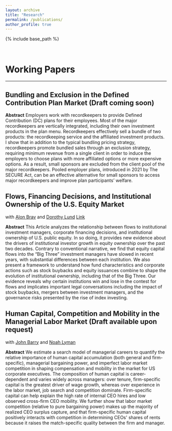 ```yaml
---
layout: archive
title: "Research"
permalink: /publications/
author_profile: true
---
```


{% include base_path %}

<br>

# Working Papers
***

## Bundling and Exclusion in the Defined Contribution Plan Market (Draft coming soon)

**Abstract** Employers work with recordkeepers to provide Defined Contribution (DC) plans for their employees. Most of the major recordkeepers are vertically integrated, including their own investment products in the plan menu. Recordkeepers effectively sell a bundle of two products: the recordkeeping service and the affiliated investment products. I show that in addition to the typical bundling pricing strategy, recordkeepers promote bundled sales through an exclusion strategy, requiring minimum revenue from a single client in order to induce the employers to choose plans with more affiliated options or more expensive options. As a result, small sponsors are excluded from the client pool of the major recordkeepers. Pooled employer plans, introduced in 2021 by The SECURE Act, can be an effective alternative for small sponsors to access major recordkeepers and improve plan participants’ welfare.


## Flows, Financing Decisions, and Institutional Ownership of the U.S. Equity Market
with [Alon Brav](https://www.fuqua.duke.edu/faculty/alon-brav) and [Dorothy Lund](https://www.law.columbia.edu/faculty/dorothy-s-lund) [Link](https://papers.ssrn.com/sol3/papers.cfm?abstract_id=4693837)

**Abstract**  This Article analyzes the relationship between flows to institutional investment managers, corporate financing decisions, and institutional ownership of U.S. public equity. In so doing, it provides new evidence about the drivers of institutional investor growth in equity ownership over the past two decades. Contrary to conventional narrative, we find that equity capital flows into the “Big Three” investment managers have slowed in recent years, with substantial differences between each institution. We also present a framework to understand how fund characteristics and corporate actions such as stock buybacks and equity issuances combine to shape the evolution of institutional ownership, including that of the Big Three. Our evidence reveals why certain institutions win and lose in the contest for flows and implicates important legal conversations including the impact of stock buybacks, mergers between investment managers, and the governance risks presented by the rise of index investing.

## Human Capital, Competition and Mobility in the Managerial Labor Market (Draft available upon request)
with [John Barry](https://johnwbarry.info/) and [Noah Lyman](https://www.noahlyman.com/)

**Abstract**  We estimate a search model of managerial careers to quantify the relative importance of human capital accumulation (both general and firm-specific), managerial bargaining power, and imperfect labor market competition in shaping compensation and mobility in the market for US corporate executives. The composition of human capital is career-dependent and varies widely across managers:  over tenure, firm-specific capital is the greatest driver of wage growth, whereas over experience in the labor market, job search and competition dominate. Firm-specific capital can help explain the high rate of internal CEO hires and low observed cross-firm CEO mobility. We further show that labor market competition (relative to pure bargaining power) makes up the majority of realized CEO surplus capture, and that firm-specific human capital positively interacts with competition in determining CEOs' shares of rents because it raises the match-specific quality between the firm and manager.

<br>


